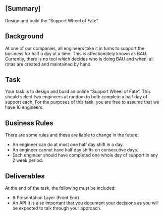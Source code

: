 [Summary]
-------
Design and build the “Support Wheel of Fate”

Background
----------
At one of our companies, all engineers take it in turns to support the business for half a day at a time. This is affectionately known as BAU. Currently, there is no tool which decides who is doing BAU and when, all rotas are created and maintained by hand.

Task
----
Your task is to design and build an online “Support Wheel of Fate”. This should select two engineers at random to both complete a half day of support each. For the purposes of this task, you are free to assume that we have 10 engineers.

Business Rules
--------------
There are some rules and these are liable to change in the future:
* An engineer can do at most one half day shift in a day.
* An engineer cannot have half day shifts on consecutive days.
* Each engineer should have completed one whole day of support in any 2 week period.

Deliverables
------------
At the end of the task, the following must be included:
* A Presentation Layer (Front End)
* An API
It is also important that you document your decisions as you will be expected to talk through your approach.
